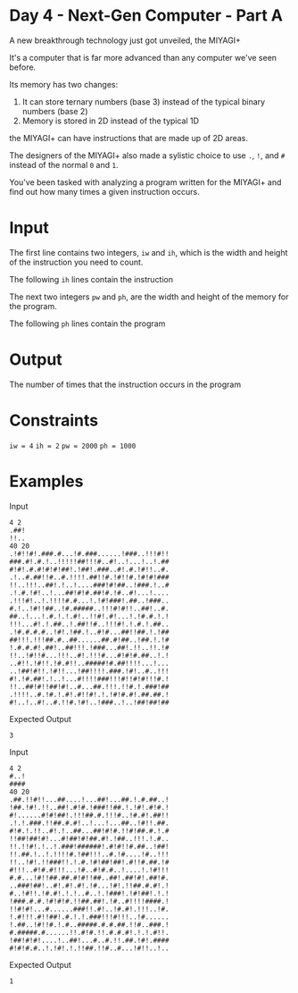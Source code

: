 # Day 4 - Next-Gen Computer - Part A

A new breakthrough technology just got unveiled, the MIYAGI+

It's a computer that is far more advanced than any computer we've seen before.

Its memory has two changes:
1) It can store ternary numbers (base 3) instead of the typical binary numbers (base 2)
2) Memory is stored in 2D instead of the typical 1D 

the MIYAGI+ can have instructions that are made up of 2D areas.

The designers of the MIYAGI+ also made a sylistic choice to use `.`, `!`, and
`#` instead of the normal `0` and `1`.

You've been tasked with analyzing a program written for the MIYAGI+ and find
out how many times a given instruction occurs.

# Input
The first line contains two integers, `iw` and `ih`, which is the width and
height of the instruction you need to count.

The following `ih` lines contain the instruction

The next two integers `pw` and `ph`, are the width and height of the memory for
the program.

The following `ph` lines contain the program

# Output

The number of times that the instruction occurs in the program

# Constraints

`iw = 4`
`ih = 2`
`pw = 2000`
`ph = 1000`

# Examples

Input
```
4 2
.##!
!!..
40 20
.!#!!#!.###.#...!#.###......!###..!!!#!!
###.#!.#.!..!!!!!##!!!#..#!..!...!..!.##
#!#!.#.#!#!#!##!.!##!.###..#!.#.!#!!..#.
.!..#.##!!#..#.!!!!.##!!#.!#!!#.!#!#!###
!!..!!!..##!.!..!....###!#!##..!###.!..#
.!.#.!#!..!...##!#!#.##!#.!#..#!...!....
.!!!#!..!.!!!!#.#...!.!#!###!.##..!###..
#.!..!#!!##..!#.#####..!!!#!#!!..##!..#.
##..!...!.#.!.!.#!..!!#!.#!...!.!#.#.!.!
!!!...#!.!.##..!.##!!#..!!!#!.!.#.!.##..
.!#.#.#.#..!#!.!##.!..#!#...##!!##.!.!##
##!!!.!!!##.#..##......##.#!##..!##.!.!#
!.#.#.#!.##!..##!!!.!###...##!.!!..!!.!#
!!..!#!!#...!!!..#!.!!!#...#!#!#.##..!.!
..#!!.!#!!.!#.#!!..#####!#.##!!!!...!...
..!##!#!!.!#!!...!##!!!!.###.!#!..#..!!!
#!.!#.##!.!..!...#!!!!###!!!#!!#!#!!!#.!
!!..##!#!!##!#!..#...##.!!!.!!#.!.###!##
.!!!!..#.!#.!.#!.#!!#!.!.!#!#.#!.##.##.!
#!..!..#!..#.!!#.!#!..!###..!..!##!##!##
```

Expected Output
```
3
```

Input
```
4 2
#..!
####
40 20
.##.!!#!!...##....!...##!...##.!.#.##..!
!##.!#!.!!..##!.#!#.!###!!##.!.!#!.#!#.!
#!......#!#!##!.!!!##.#.!!!#..!#.#!.##!!
.!.!.###.!!##.#.#!..!...!...##..!#!!.##.
#!#.!.!!..#!.!..##...##!#!#.!!#!##.#.!.#
!!##!##!#!...#!##!#!##.#!.!##..!!!.!.#..
!!.!!#!.!..!.###!######!.#!#!!#.##..!##!
!!.##.!..!.!!!!#.!##!!!..#.!#....!#..!!!
!!..!#!.!!###!!.!.#.!#!##!##!.#!!#.##.!#
#!!!..#!#.#!!!...!#..#!#.#..!....!.!#!!!
#.#...!#!!##.##.#!#!!##..##!.##!#!.##!#.
..###!##!..#!.#!.#!.!#...!#!.!!##.#.#!.!
#..!#!!.!#.#!.!.!..#..!.!###!.!#!##!.!.!
!###.#.#.!#!#!#.!!##.##!.!#..#!!!!####.!
!!#!#!...#......###!!.#!..!#.#!.!!!..!#.
!.#!!!.#!!##!.#.!.!.###!!!#!!!..!#......
!.##..!#!!#.!.#..#####.#.#.##.!!#..###.!
#.#####.#......!!.#!#.!!.#.#.#!.!.!.#!!.
!##!#!#!....!..##!...#..#.!!.##.!#!.####
#!#!#.#..!.!#!.!.!!##.!!#..#...!#!!..!..
```

Expected Output
```
1
```

